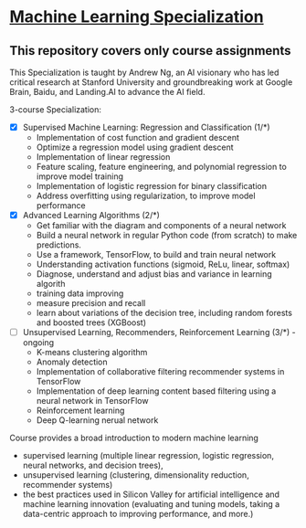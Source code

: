 # [Machine Learning Specialization](https://www.coursera.org/specializations/machine-learning-introduction)
## This repository covers only course assignments

This Specialization is taught by Andrew Ng, an AI visionary who has led critical research at Stanford University and groundbreaking work at Google Brain, Baidu, and Landing.AI to advance the AI field.

3-course Specialization: 
- [x] Supervised Machine Learning: Regression and Classification (1/*)
    - Implementation of cost function and gradient descent
    - Optimize a regression model using gradient descent
    - Implementation of linear regression
    - Feature scaling, feature engineering, and polynomial regression to improve model training
    - Implementation of logistic regression for binary classification
    - Address overfitting using regularization, to improve model performance
- [x] Advanced Learning Algorithms (2/*)
    - Get familiar with the diagram and components of a neural network
    - Build a neural network in regular Python code (from scratch) to make predictions.
    - Use a framework, TensorFlow, to build and train neural network
    - Understanding activation functions (sigmoid, ReLu, linear, softmax)
    - Diagnose, understand and adjust bias and variance in learning algorith
    - training data improving 
    - measure precision and recall
    - learn about variations of the decision tree, including random forests and boosted trees (XGBoost)
- [ ] Unsupervised Learning, Recommenders, Reinforcement Learning (3/*) - ongoing
    - K-means clustering algorithm
    - Anomaly detection
    - Implementation of collaborative filtering recommender systems in TensorFlow
    - Implementation of deep learning content based filtering using a neural network in TensorFlow
    - Reinforcement learning
    - Deep Q-learning nerual network

Course provides a broad introduction to modern machine learning 
- supervised learning (multiple linear regression, logistic regression, neural networks, and decision trees),
- unsupervised learning (clustering, dimensionality reduction, recommender systems)
- the best practices used in Silicon Valley for artificial intelligence and machine learning innovation (evaluating and tuning models, taking a data-centric approach to improving performance, and more.)
